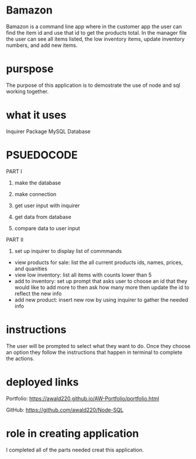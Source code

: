 # Bamazon
Bamazon is a command line app where in the customer app the user can find the item id and use that id to get the products total. In the manager file the user can see all items listed, the low inventory items, update inventory numbers, and add new items.

# purspose
The purpose of this application is to demostrate the use of node and sql working together.

# what it uses
Inquirer Package
MySQL Database

# PSUEDOCODE
PART I

1. make the database

2. make connection

3. get user input with inquirer

4. get data from database

5. compare data to user input 

PART II

1. set up inquirer to display list of commmands

- view products for sale: list the all current products ids, names, prices, and quanities
- view low inventory: list all items with counts lower than 5
- add to inventory: set up prompt that asks user to choose an id that they would like to add more to then ask how many more then update the id to reflect the new info
- add new product: insert new row by using inquirer to gather the needed info


# instructions 
The user will be prompted to select what they want to do. Once they choose an option they follow the instructions that happen in terminal to complete the actions.


# deployed links
Portfolio: https://awald220.github.io/AW-Portfolio/portfolio.html

GitHub: https://github.com/awald220/Node-SQL


# role in creating application 
I completed all of the parts needed creat this application.